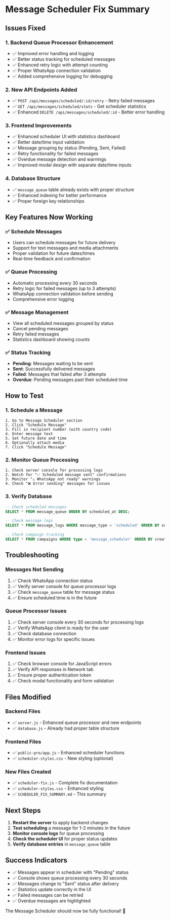 # Message Scheduler Fix Summary

## Issues Fixed

### 1. **Backend Queue Processor Enhancement**
- ✅ Improved error handling and logging
- ✅ Better status tracking for scheduled messages
- ✅ Enhanced retry logic with attempt counting
- ✅ Proper WhatsApp connection validation
- ✅ Added comprehensive logging for debugging

### 2. **New API Endpoints Added**
- ✅ `POST /api/messages/scheduled/:id/retry` - Retry failed messages
- ✅ `GET /api/messages/scheduled/stats` - Get scheduler statistics
- ✅ Enhanced `DELETE /api/messages/scheduled/:id` - Better error handling

### 3. **Frontend Improvements**
- ✅ Enhanced scheduler UI with statistics dashboard
- ✅ Better date/time input validation
- ✅ Message grouping by status (Pending, Sent, Failed)
- ✅ Retry functionality for failed messages
- ✅ Overdue message detection and warnings
- ✅ Improved modal design with separate date/time inputs

### 4. **Database Structure**
- ✅ `message_queue` table already exists with proper structure
- ✅ Enhanced indexing for better performance
- ✅ Proper foreign key relationships

## Key Features Now Working

### ✅ **Schedule Messages**
- Users can schedule messages for future delivery
- Support for text messages and media attachments
- Proper validation for future dates/times
- Real-time feedback and confirmation

### ✅ **Queue Processing**
- Automatic processing every 30 seconds
- Retry logic for failed messages (up to 3 attempts)
- WhatsApp connection validation before sending
- Comprehensive error logging

### ✅ **Message Management**
- View all scheduled messages grouped by status
- Cancel pending messages
- Retry failed messages
- Statistics dashboard showing counts

### ✅ **Status Tracking**
- **Pending**: Messages waiting to be sent
- **Sent**: Successfully delivered messages
- **Failed**: Messages that failed after 3 attempts
- **Overdue**: Pending messages past their scheduled time

## How to Test

### 1. **Schedule a Message**
```
1. Go to Message Scheduler section
2. Click "Schedule Message"
3. Fill in recipient number (with country code)
4. Enter message text
5. Set future date and time
6. Optionally attach media
7. Click "Schedule Message"
```

### 2. **Monitor Queue Processing**
```
1. Check server console for processing logs
2. Watch for "✅ Scheduled message sent" confirmations
3. Monitor "⚠️ WhatsApp not ready" warnings
4. Check "❌ Error sending" messages for issues
```

### 3. **Verify Database**
```sql
-- Check scheduled messages
SELECT * FROM message_queue ORDER BY scheduled_at DESC;

-- Check message logs
SELECT * FROM message_logs WHERE message_type = 'scheduled' ORDER BY sent_at DESC;

-- Check campaign tracking
SELECT * FROM campaigns WHERE type = 'message_scheduler' ORDER BY created_at DESC;
```

## Troubleshooting

### **Messages Not Sending**
1. ✅ Check WhatsApp connection status
2. ✅ Verify server console for queue processor logs
3. ✅ Check `message_queue` table for message status
4. ✅ Ensure scheduled time is in the future

### **Queue Processor Issues**
1. ✅ Check server console every 30 seconds for processing logs
2. ✅ Verify WhatsApp client is ready for the user
3. ✅ Check database connection
4. ✅ Monitor error logs for specific issues

### **Frontend Issues**
1. ✅ Check browser console for JavaScript errors
2. ✅ Verify API responses in Network tab
3. ✅ Ensure proper authentication token
4. ✅ Check modal functionality and form validation

## Files Modified

### Backend Files
- ✅ `server.js` - Enhanced queue processor and new endpoints
- ✅ `database.js` - Already had proper table structure

### Frontend Files  
- ✅ `public-pro/app.js` - Enhanced scheduler functions
- ✅ `scheduler-styles.css` - New styling (optional)

### New Files Created
- ✅ `scheduler-fix.js` - Complete fix documentation
- ✅ `scheduler-styles.css` - Enhanced styling
- ✅ `SCHEDULER_FIX_SUMMARY.md` - This summary

## Next Steps

1. **Restart the server** to apply backend changes
2. **Test scheduling** a message for 1-2 minutes in the future
3. **Monitor console logs** for queue processing
4. **Check the scheduler UI** for proper status updates
5. **Verify database entries** in `message_queue` table

## Success Indicators

- ✅ Messages appear in scheduler with "Pending" status
- ✅ Console shows queue processing every 30 seconds
- ✅ Messages change to "Sent" status after delivery
- ✅ Statistics update correctly in the UI
- ✅ Failed messages can be retried
- ✅ Overdue messages are highlighted

The Message Scheduler should now be fully functional! 🎉